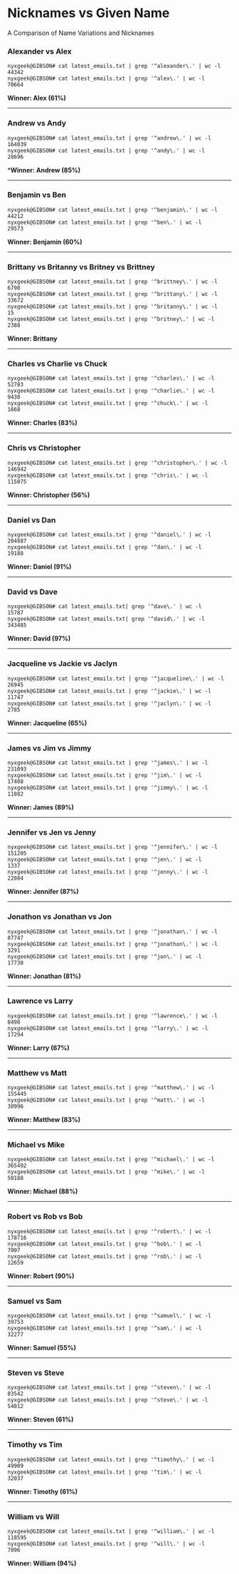 # Nicknames vs Given Name
A Comparison of Name Variations and Nicknames


### Alexander vs Alex

```
nyxgeek@GIBSON# cat latest_emails.txt | grep '^alexander\.' | wc -l
44342
nyxgeek@GIBSON# cat latest_emails.txt | grep '^alex\.' | wc -l
70664
```
**Winner: Alex (61%)**

---

### Andrew vs Andy

```
nyxgeek@GIBSON# cat latest_emails.txt | grep '^andrew\.' | wc -l
164039
nyxgeek@GIBSON# cat latest_emails.txt | grep '^andy\.' | wc -l
28696
```
***Winner: Andrew (85%)**

---

### Benjamin vs Ben

```
nyxgeek@GIBSON# cat latest_emails.txt | grep '^benjamin\.' | wc -l
44212
nyxgeek@GIBSON# cat latest_emails.txt | grep '^ben\.' | wc -l
29573
```
**Winner: Benjamin (60%)** 

---

### Brittany vs Britanny vs Britney vs Brittney

```
nyxgeek@GIBSON# cat latest_emails.txt | grep '^brittney\.' | wc -l
6798
nyxgeek@GIBSON# cat latest_emails.txt | grep '^brittany\.' | wc -l
33672
nyxgeek@GIBSON# cat latest_emails.txt | grep '^britanny\.' | wc -l
15
nyxgeek@GIBSON# cat latest_emails.txt | grep '^britney\.' | wc -l
2388
```
**Winner: Brittany**

---

### Charles vs Charlie vs Chuck

```
nyxgeek@GIBSON# cat latest_emails.txt | grep '^charles\.' | wc -l
52783
nyxgeek@GIBSON# cat latest_emails.txt | grep '^charlie\.' | wc -l
9430
nyxgeek@GIBSON# cat latest_emails.txt | grep '^chuck\.' | wc -l
1668
```
**Winner: Charles (83%)**

---

### Chris vs Christopher

```
nyxgeek@GIBSON# cat latest_emails.txt | grep '^christopher\.' | wc -l
146942
nyxgeek@GIBSON# cat latest_emails.txt | grep '^chris\.' | wc -l
115075
```
**Winner: Christopher (56%)**

---

### Daniel vs Dan

```
nyxgeek@GIBSON# cat latest_emails.txt | grep '^daniel\.' | wc -l
204887
nyxgeek@GIBSON# cat latest_emails.txt | grep '^dan\.' | wc -l
19188
```
**Winner: Daniel (91%)**

---
### David vs Dave

```
nyxgeek@GIBSON# cat latest_emails.txt| grep '^dave\.' | wc -l
15787
nyxgeek@GIBSON# cat latest_emails.txt| grep '^david\.' | wc -l
343485
```
**Winner: David (97%)**

---

### Jacqueline vs Jackie vs Jaclyn
```
nyxgeek@GIBSON# cat latest_emails.txt | grep '^jacqueline\.' | wc -l
26945
nyxgeek@GIBSON# cat latest_emails.txt | grep '^jackie\.' | wc -l
11747
nyxgeek@GIBSON# cat latest_emails.txt | grep '^jaclyn\.' | wc -l
2785
```
**Winner: Jacqueline (65%)**

---

### James vs Jim vs Jimmy
```
nyxgeek@GIBSON# cat latest_emails.txt | grep '^james\.' | wc -l
231093
nyxgeek@GIBSON# cat latest_emails.txt | grep '^jim\.' | wc -l
17408
nyxgeek@GIBSON# cat latest_emails.txt | grep '^jimmy\.' | wc -l
11882
```
**Winner: James (89%)**

---

### Jennifer vs Jen vs Jenny
```
nyxgeek@GIBSON# cat latest_emails.txt | grep '^jennifer\.' | wc -l
151205
nyxgeek@GIBSON# cat latest_emails.txt | grep '^jen\.' | wc -l
1337
nyxgeek@GIBSON# cat latest_emails.txt | grep '^jenny\.' | wc -l
22084
```
**Winner: Jennifer (87%)**

---

### Jonathon vs Jonathan vs Jon

```
nyxgeek@GIBSON# cat latest_emails.txt | grep '^jonathan\.' | wc -l
87747
nyxgeek@GIBSON# cat latest_emails.txt | grep '^jonathon\.' | wc -l
3291
nyxgeek@GIBSON# cat latest_emails.txt | grep '^jon\.' | wc -l
17738
```
**Winner: Jonathan (81%)**

---

### Lawrence vs Larry

```
nyxgeek@GIBSON# cat latest_emails.txt | grep '^lawrence\.' | wc -l
8498
nyxgeek@GIBSON# cat latest_emails.txt | grep '^larry\.' | wc -l
17294
```
**Winner: Larry (67%)**

---

### Matthew vs Matt
```
nyxgeek@GIBSON# cat latest_emails.txt | grep '^matthew\.' | wc -l
155445
nyxgeek@GIBSON# cat latest_emails.txt | grep '^matt\.' | wc -l
30996
```
**Winner: Matthew (83%)**

---

### Michael vs Mike

```
nyxgeek@GIBSON# cat latest_emails.txt | grep '^michael\.' | wc -l
365492
nyxgeek@GIBSON# cat latest_emails.txt | grep '^mike\.' | wc -l
50188
```
**Winner: Michael (88%)**

---

### Robert vs Rob vs Bob

```
nyxgeek@GIBSON# cat latest_emails.txt | grep '^robert\.' | wc -l
178716
nyxgeek@GIBSON# cat latest_emails.txt | grep '^bob\.' | wc -l
7007
nyxgeek@GIBSON# cat latest_emails.txt | grep '^rob\.' | wc -l
12659
```
**Winner: Robert (90%)**


---

### Samuel vs Sam
```
nyxgeek@GIBSON# cat latest_emails.txt | grep '^samuel\.' | wc -l
39753
nyxgeek@GIBSON# cat latest_emails.txt | grep '^sam\.' | wc -l
32277
```
**Winner: Samuel (55%)**

---

### Steven vs Steve
```
nyxgeek@GIBSON# cat latest_emails.txt | grep '^steven\.' | wc -l
83542
nyxgeek@GIBSON# cat latest_emails.txt | grep '^steve\.' | wc -l
54012
```
**Winner: Steven (61%)**

---

### Timothy vs Tim
```
nyxgeek@GIBSON# cat latest_emails.txt | grep '^timothy\.' | wc -l
49909
nyxgeek@GIBSON# cat latest_emails.txt | grep '^tim\.' | wc -l
32037
```
**Winner: Timothy (61%)**

---

### William vs Will
```
nyxgeek@GIBSON# cat latest_emails.txt | grep '^william\.' | wc -l
118595
nyxgeek@GIBSON# cat latest_emails.txt | grep '^will\.' | wc -l
7096
```
**Winner: William (94%)**
